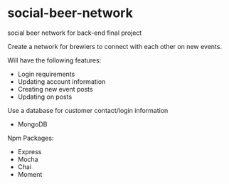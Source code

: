 # social-beer-network
social beer network for back-end final project

Create a network for brewiers to connect with each other on new events. 

Will have the following features:
  - Login requirements
  - Updating account information
  - Creating new event posts
  - Updating on posts

Use a database for customer contact/login information
  - MongoDB

Npm Packages:
  - Express
  - Mocha
  - Chai
  - Moment

  
